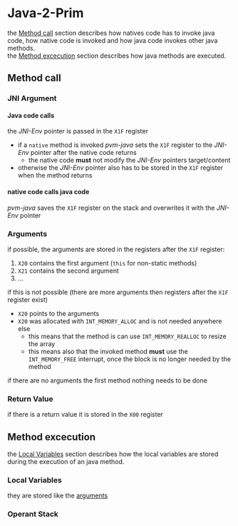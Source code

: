 # Java-2-Prim
the [Method call](#method-call) section describes how natives code has to invoke java code, how native code is invoked and how java code invokes other java methods.    
the [Method excecution](#method-excecution) section describes how java methods are executed.    
## Method call
### JNI Argument
#### Java code calls
the _JNI-Env_ pointer is passed in the `X1F` register    
+ if a `native` method is invoked _pvm-java_ sets the `X1F` register to the _JNI-Env_ pointer after the native code returns
	+ the native code __must__ not modify the _JNI-Env_ pointers target/content
+ otherwise the _JNI-Env_ pointer also has to be stored in the `X1F` register when the method returns
#### native code calls java code
_pvm-java_ saves the `X1F` register on the stack and overwrites it with the _JNI-Env_ pointer

### Arguments
if possible, the arguments are stored in the registers after the `X1F` register:
1. `X20` contains the first argument (`this` for non-static methods)
2. `X21` contains the second argument
3. ...

if this is not possible (there are more arguments then registers after the `X1F` register exist)
+ `X20` points to the arguments
+ `X20` was allocated with `INT_MEMORY_ALLOC` and is not needed anywhere else
	+ this means that the method is can use `INT_MEMORY_REALLOC` to resize the array
	+ this means also that the invoked method __must__ use the `INT_MEMORY_FREE` interrupt, once the block is no longer needed by the method

if there are no arguments the first method nothing needs to be done
### Return Value
if there is a return value it is stored in the `X00` register
## Method excecution
the [Local Variables](#local-variables) section describes how the local variables are stored during the execution of an java method.    
### Local Variables
they are stored like the [arguments](#arguments)
### Operant Stack
